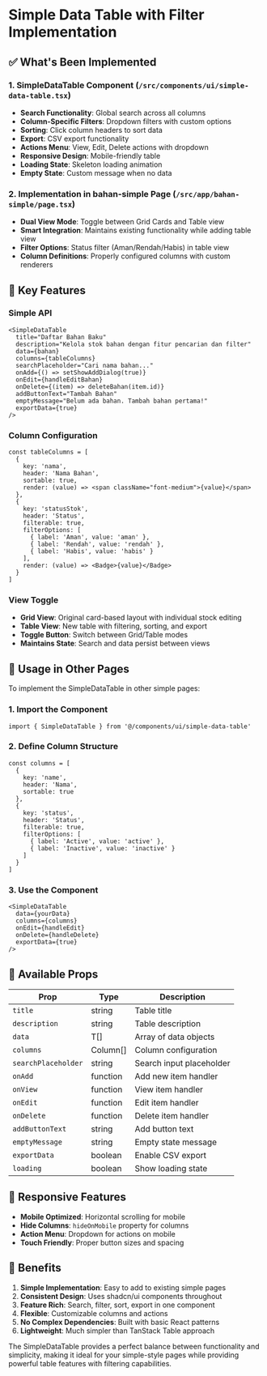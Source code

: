 # Simple Data Table with Filter Implementation

## ✅ What's Been Implemented

### 1. **SimpleDataTable Component** (`/src/components/ui/simple-data-table.tsx`)
- **Search Functionality**: Global search across all columns
- **Column-Specific Filters**: Dropdown filters with custom options
- **Sorting**: Click column headers to sort data
- **Export**: CSV export functionality
- **Actions Menu**: View, Edit, Delete actions with dropdown
- **Responsive Design**: Mobile-friendly table
- **Loading State**: Skeleton loading animation
- **Empty State**: Custom message when no data

### 2. **Implementation in bahan-simple Page** (`/src/app/bahan-simple/page.tsx`)
- **Dual View Mode**: Toggle between Grid Cards and Table view
- **Smart Integration**: Maintains existing functionality while adding table view
- **Filter Options**: Status filter (Aman/Rendah/Habis) in table view
- **Column Definitions**: Properly configured columns with custom renderers

## 🎨 Key Features

### **Simple API**
```tsx
<SimpleDataTable
  title="Daftar Bahan Baku"
  description="Kelola stok bahan dengan fitur pencarian dan filter"
  data={bahan}
  columns={tableColumns}
  searchPlaceholder="Cari nama bahan..."
  onAdd={() => setShowAddDialog(true)}
  onEdit={handleEditBahan}
  onDelete={(item) => deleteBahan(item.id)}
  addButtonText="Tambah Bahan"
  emptyMessage="Belum ada bahan. Tambah bahan pertama!"
  exportData={true}
/>
```

### **Column Configuration**
```tsx
const tableColumns = [
  {
    key: 'nama',
    header: 'Nama Bahan',
    sortable: true,
    render: (value) => <span className="font-medium">{value}</span>
  },
  {
    key: 'statusStok',
    header: 'Status',
    filterable: true,
    filterOptions: [
      { label: 'Aman', value: 'aman' },
      { label: 'Rendah', value: 'rendah' },
      { label: 'Habis', value: 'habis' }
    ],
    render: (value) => <Badge>{value}</Badge>
  }
]
```

### **View Toggle**
- **Grid View**: Original card-based layout with individual stock editing
- **Table View**: New table with filtering, sorting, and export
- **Toggle Button**: Switch between Grid/Table modes
- **Maintains State**: Search and data persist between views

## 🚀 Usage in Other Pages

To implement the SimpleDataTable in other simple pages:

### 1. Import the Component
```tsx
import { SimpleDataTable } from '@/components/ui/simple-data-table'
```

### 2. Define Column Structure
```tsx
const columns = [
  {
    key: 'name',
    header: 'Nama',
    sortable: true
  },
  {
    key: 'status',
    header: 'Status',
    filterable: true,
    filterOptions: [
      { label: 'Active', value: 'active' },
      { label: 'Inactive', value: 'inactive' }
    ]
  }
]
```

### 3. Use the Component
```tsx
<SimpleDataTable
  data={yourData}
  columns={columns}
  onEdit={handleEdit}
  onDelete={handleDelete}
  exportData={true}
/>
```

## 🔧 Available Props

| Prop | Type | Description |
|------|------|-------------|
| `title` | string | Table title |
| `description` | string | Table description |
| `data` | T[] | Array of data objects |
| `columns` | Column[] | Column configuration |
| `searchPlaceholder` | string | Search input placeholder |
| `onAdd` | function | Add new item handler |
| `onView` | function | View item handler |
| `onEdit` | function | Edit item handler |
| `onDelete` | function | Delete item handler |
| `addButtonText` | string | Add button text |
| `emptyMessage` | string | Empty state message |
| `exportData` | boolean | Enable CSV export |
| `loading` | boolean | Show loading state |

## 📱 Responsive Features

- **Mobile Optimized**: Horizontal scrolling for mobile
- **Hide Columns**: `hideOnMobile` property for columns
- **Action Menu**: Dropdown for actions on mobile
- **Touch Friendly**: Proper button sizes and spacing

## 🎯 Benefits

1. **Simple Implementation**: Easy to add to existing simple pages
2. **Consistent Design**: Uses shadcn/ui components throughout
3. **Feature Rich**: Search, filter, sort, export in one component
4. **Flexible**: Customizable columns and actions
5. **No Complex Dependencies**: Built with basic React patterns
6. **Lightweight**: Much simpler than TanStack Table approach

The SimpleDataTable provides a perfect balance between functionality and simplicity, making it ideal for your simple-style pages while providing powerful table features with filtering capabilities.